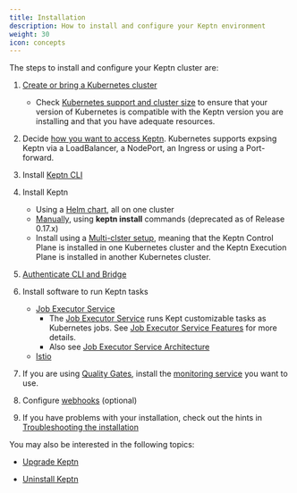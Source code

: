 ```yaml
---
title: Installation
description: How to install and configure your Keptn environment
weight: 30
icon: concepts
---
```


The steps to install and configure your Keptn cluster are:

1. [Create or bring a Kubernetes cluster](k8s)
    * Check [Kubernetes support and cluster size](k8s-support)
    to ensure that your version of Kubernetes is compatible
    with the Keptn version you are installing
    and that you have adequate resources.

2. Decide [how you want to access Keptn](access).
   Kubernetes supports expsing Keptn via a LoadBalancer, a NodePort, an Ingress
   or using a Port-forward.

3. Install [Keptn CLI](cli-install)

4. Install Keptn
    * Using a [Helm chart](helm-install), all on one cluster
    * [Manually](../0.16.x/operate/install/#install-keptn),
    using **keptn install** commands (deprecated as of Release 0.17.x)
    * Install using a [Multi-clster setup](multi-cluster),
    meaning that the Keptn Control Plane is installed in one Kubernetes cluster
    and the Keptn Execution Plane is installed in another Kubernetes cluster.

5. [Authenticate CLI and Bridge](authenticate-cli-bridge)

6. Install software to run Keptn tasks
    * [Job Executor Service](https://github.com/keptn-contrib/job-executor-service/blob/main/docs/INSTALL.md)
        * The [Job Executor Service](https://github.com/keptn-contrib/job-executor-service)
         runs Kept customizable tasks as Kubernetes jobs.
         See [Job Executor Service Features](https://github.com/keptn-contrib/job-executor-service/blob/main/docs/FEATURES.md) for more details.
        * Also see [Job Executor Service Architecture](https://github.com/keptn-contrib/job-executor-service/blob/main/docs/ARCHITECTURE.md#example-configuration)
    * [Istio](istio)

7. If you are using [Quality Gates](../concepts/quality_gates),
   install the [monitoring service](monitoring)  you want to use.

8. Configure [webhooks](webhook_service) (optional)

9. If you have problems with your installation,
   check out the hints in [Troubleshooting the installation](troubleshooting)

You may also be interested in the following topics:

* [Upgrade Keptn](upgrade)

* [Uninstall Keptn](uninstall)
